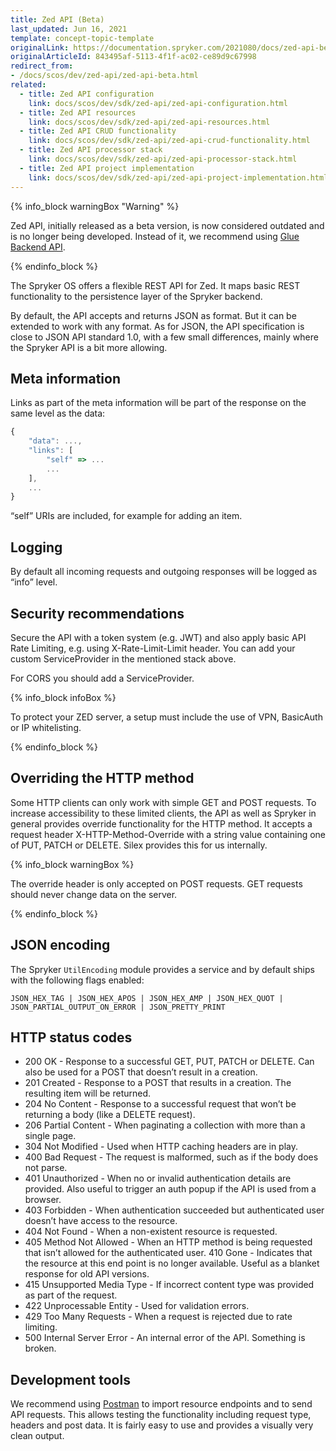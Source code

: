 ```yaml
---
title: Zed API (Beta)
last_updated: Jun 16, 2021
template: concept-topic-template
originalLink: https://documentation.spryker.com/2021080/docs/zed-api-beta
originalArticleId: 843495af-5113-4f1f-ac02-ce89d9c67998
redirect_from:
- /docs/scos/dev/zed-api/zed-api-beta.html
related:
  - title: Zed API configuration
    link: docs/scos/dev/sdk/zed-api/zed-api-configuration.html
  - title: Zed API resources
    link: docs/scos/dev/sdk/zed-api/zed-api-resources.html
  - title: Zed API CRUD functionality
    link: docs/scos/dev/sdk/zed-api/zed-api-crud-functionality.html
  - title: Zed API processor stack
    link: docs/scos/dev/sdk/zed-api/zed-api-processor-stack.html
  - title: Zed API project implementation
    link: docs/scos/dev/sdk/zed-api/zed-api-project-implementation.html
---
```

{% info_block warningBox "Warning" %}

Zed API, initially released as a beta version, is now considered outdated and is no longer being developed. Instead of it, we recommend using [Glue Backend API](/docs/scos/dev/glue-api-guides/{{site.version}}/decoupled-glue-api.html#new-type-of-application-glue-backend-api-application).

{% endinfo_block %}

The Spryker OS offers a flexible REST API for Zed. It maps basic REST functionality to the persistence layer of the Spryker backend.

By default, the API accepts and returns JSON as format. But it can be extended to work with any format. As for JSON, the API specification is close to JSON API standard 1.0, with a few small differences, mainly where the Spryker API is a bit more allowing.

## Meta information

Links as part of the meta information will be part of the response on the same level as the data:

```js
{
    "data": ...,
    "links": [
        "self" => ...                         
        ...
    ],
    ...
}
```

“self” URIs are included, for example for adding an item.

## Logging

By default all incoming requests and outgoing responses will be logged as “info” level.

## Security recommendations

Secure the API with a token system (e.g. JWT) and also apply basic API Rate Limiting, e.g. using X-Rate-Limit-Limit header. You can add your custom ServiceProvider in the mentioned stack above.

For CORS you should add a ServiceProvider.

{% info_block infoBox %}

To protect your ZED server, a setup must include the use of VPN, BasicAuth or IP whitelisting.

{% endinfo_block %}

## Overriding the HTTP method

Some HTTP clients can only work with simple GET and POST requests. To increase accessibility to these limited clients, the API as well as Spryker in general provides override functionality for the HTTP method. It accepts a request header X-HTTP-Method-Override with a string value containing one of PUT, PATCH or DELETE. Silex provides this for us internally.

{% info_block warningBox %}

The override header is only accepted on POST requests. GET requests should never change data on the server.

{% endinfo_block %}

## JSON encoding

The Spryker `UtilEncoding` module provides a service and by default ships with the following flags enabled:

```
JSON_HEX_TAG | JSON_HEX_APOS | JSON_HEX_AMP | JSON_HEX_QUOT |
JSON_PARTIAL_OUTPUT_ON_ERROR | JSON_PRETTY_PRINT
```

## HTTP status codes

* 200 OK - Response to a successful GET, PUT, PATCH or DELETE. Can also be used for a POST that doesn’t result in a creation.
* 201 Created - Response to a POST that results in a creation. The resulting item will be returned.
* 204 No Content - Response to a successful request that won’t be returning a body (like a DELETE request).
* 206 Partial Content - When paginating a collection with more than a single page.
* 304 Not Modified - Used when HTTP caching headers are in play.
* 400 Bad Request - The request is malformed, such as if the body does not parse.
* 401 Unauthorized - When no or invalid authentication details are provided. Also useful to trigger an auth popup if the API is used from a browser.
* 403 Forbidden - When authentication succeeded but authenticated user doesn’t have access to the resource.
* 404 Not Found - When a non-existent resource is requested.
* 405 Method Not Allowed - When an HTTP method is being requested that isn’t allowed for the authenticated user. 410 Gone - Indicates that the resource at this end point is no longer available. Useful as a blanket response for old API versions.
* 415 Unsupported Media Type - If incorrect content type was provided as part of the request.
* 422 Unprocessable Entity - Used for validation errors.
* 429 Too Many Requests - When a request is rejected due to rate limiting.
* 500 Internal Server Error - An internal error of the API. Something is broken.

## Development tools

We recommend using [Postman](https://www.getpostman.com/) to import resource endpoints and to send API requests. This allows testing the functionality including request type, headers and post data. It is fairly easy to use and provides a visually very clean output.
